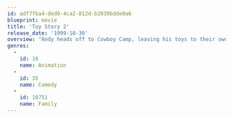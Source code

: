 ```yaml
---
id: adf7fba4-ded9-4ca2-812d-b2039bdde0a6
blueprint: movie
title: 'Toy Story 2'
release_date: '1999-10-30'
overview: "Andy heads off to Cowboy Camp, leaving his toys to their own devices. Things shift into high gear when an obsessive toy collector named Al McWhiggen, owner of Al's Toy Barn kidnaps Woody. Andy's toys mount a daring rescue mission, Buzz Lightyear meets his match and Woody has to decide where he and his heart truly belong."
genres:
  -
    id: 16
    name: Animation
  -
    id: 35
    name: Comedy
  -
    id: 10751
    name: Family
---
```

